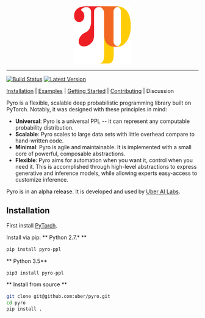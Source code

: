 <div align="center">
  <a href="http://pyro.ai"> <img width="150px" height="150px" src="docs/img/pyro_logo.png"></a>
</div>

----------------------------------------------------------------

[![Build Status](https://travis-ci.com/uber/pyro.svg?token=LrMxkQNuTGCmwphBqyVs&branch=dev)](https://travis-ci.com/uber/pyro)
[![Latest Version](https://badge.fury.io/py/pyro-ppl.svg)](https://pypi.python.org/pypi/pyro-ppl)


[Installation](#Installation) | [Examples](examples) | [Getting Started](http://pyro.ai/examples) | [Contributing](CONTRIBUTING.md) | Discussion

Pyro is a flexible, scalable deep probabilistic programming library built on PyTorch.  Notably, it was designed with these principles in mind:
- **Universal**: Pyro is a universal PPL -- it can represent any computable probability distribution.
- **Scalable**: Pyro scales to large data sets with little overhead compare to hand-written code.
- **Minimal**: Pyro is agile and maintainable. It is implemented with a small core of powerful, composable abstractions.
- **Flexible**: Pyro aims for automation when you want it, control when you need it. This is accomplished through high-level abstractions to express generative and inference models, while allowing experts easy-access to customize inference.

Pyro is in an alpha release.  It is developed and used by [Uber AI Labs](http://uber.ai).

## Installation

First install [PyTorch](http://pytorch.org/).

Install via pip:
** Python 2.7.\* **
```sh
pip install pyro-ppl
```

** Python 3.5**
```
pip3 install pyro-ppl
```

** Install from source **
```sh
git clone git@github.com:uber/pyro.git
cd pyro
pip install .
```
